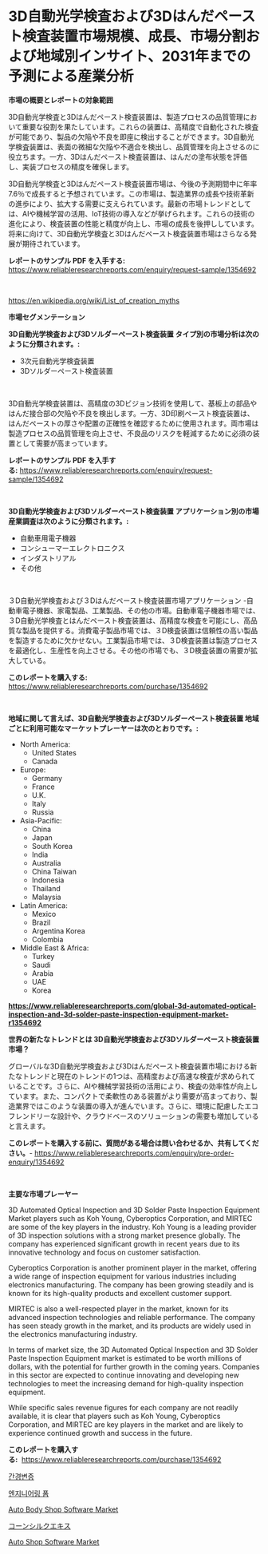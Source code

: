 <p><h1>3D自動光学検査および3Dはんだペースト検査装置市場規模、成長、市場分割および地域別インサイト、2031年までの予測による産業分析</h1></p><p><strong>市場の概要とレポートの対象範囲</strong></p>
<p><p>3D自動光学検査と3Dはんだペースト検査装置は、製造プロセスの品質管理において重要な役割を果たしています。これらの装置は、高精度で自動化された検査が可能であり、製品の欠陥や不良を即座に検出することができます。3D自動光学検査装置は、表面の微細な欠陥や不適合を検出し、品質管理を向上させるのに役立ちます。一方、3Dはんだペースト検査装置は、はんだの塗布状態を評価し、実装プロセスの精度を確保します。</p><p>3D自動光学検査と3Dはんだペースト検査装置市場は、今後の予測期間中に年率7.6％で成長すると予想されています。この市場は、製造業界の成長や技術革新の進歩により、拡大する需要に支えられています。最新の市場トレンドとしては、AIや機械学習の活用、IoT技術の導入などが挙げられます。これらの技術の進化により、検査装置の性能と精度が向上し、市場の成長を後押ししています。将来に向けて、3D自動光学検査と3Dはんだペースト検査装置市場はさらなる発展が期待されています。</p></p>
<p><strong>レポートのサンプル PDF を入手する:</strong> <a href="https://www.reliableresearchreports.com/enquiry/request-sample/1354692">https://www.reliableresearchreports.com/enquiry/request-sample/1354692</a></p>
<p>&nbsp;</p>
<p><a href="https://en.wikipedia.org/wiki/List_of_creation_myths">https://en.wikipedia.org/wiki/List_of_creation_myths</a></p>
<p><strong>市場セグメンテーション</strong></p>
<p><strong>3D自動光学検査および3Dソルダーペースト検査装置 タイプ別の市場分析は次のように分類されます。:</strong></p>
<p><ul><li>3次元自動光学検査装置</li><li>3Dソルダーペースト検査装置</li></ul></p>
<p>&nbsp;</p>
<p><p>3D自動光学検査装置は、高精度の3Dビジョン技術を使用して、基板上の部品やはんだ接合部の欠陥や不良を検出します。一方、3D印刷ペースト検査装置は、はんだペーストの厚さや配置の正確性を確認するために使用されます。両市場は製造プロセスの品質管理を向上させ、不良品のリスクを軽減するために必須の装置として需要が高まっています。</p></p>
<p><strong>レポートのサンプル PDF を入手する:</strong>&nbsp;<a href="https://www.reliableresearchreports.com/enquiry/request-sample/1354692">https://www.reliableresearchreports.com/enquiry/request-sample/1354692</a></p>
<p>&nbsp;</p>
<p><strong> 3D自動光学検査および3Dソルダーペースト検査装置 アプリケーション別の市場産業調査は次のように分類されます。:</strong></p>
<p><ul><li>自動車用電子機器</li><li>コンシューマーエレクトロニクス</li><li>インダストリアル</li><li>その他</li></ul></p>
<p>&nbsp;</p>
<p><p>３D自動光学検査および３Dはんだペースト検査装置市場アプリケーション -自動車電子機器、家電製品、工業製品、その他の市場。自動車電子機器市場では、３D自動光学検査とはんだペースト検査装置は、高精度な検査を可能にし、高品質な製品を提供する。消費電子製品市場では、３D検査装置は信頼性の高い製品を製造するために欠かせない。工業製品市場では、３D検査装置は製造プロセスを最適化し、生産性を向上させる。その他の市場でも、３D検査装置の需要が拡大している。</p></p>
<p><strong>このレポートを購入する:</strong>&nbsp; <a href="https://www.reliableresearchreports.com/purchase/1354692">https://www.reliableresearchreports.com/purchase/1354692</a></p>
<p>&nbsp;</p>
<p><strong>地域に関して言えば、3D自動光学検査および3Dソルダーペースト検査装置 地域ごとに利用可能なマーケットプレーヤーは次のとおりです。:</strong></p>
<p><ul>
    <li>
        North America:
        <ul>
            <li>United States</li>
            <li>Canada</li>
        </ul>
    </li>
    <li>
        Europe:
        <ul>
            <li>Germany</li>
            <li>France</li>
            <li>U.K.</li>
            <li>Italy</li>
            <li>Russia</li>
        </ul>
    </li>
    <li>
        Asia-Pacific:
        <ul>
            <li>China</li>
            <li>Japan</li>
            <li>South Korea</li>
            <li>India</li>
            <li>Australia</li>
            <li>China Taiwan</li>
            <li>Indonesia</li>
            <li>Thailand</li>
            <li>Malaysia</li>
        </ul>
    </li>
    <li>
        Latin America:
        <ul>
            <li>Mexico</li>
            <li>Brazil</li>
            <li>Argentina Korea</li>
            <li>Colombia</li>
        </ul>
    </li>
    <li>
        Middle East & Africa:
        <ul>
            <li>Turkey</li>
            <li>Saudi</li>
            <li>Arabia</li>
            <li>UAE</li>
            <li>Korea</li>
        </ul>
    </li>
    </ul></p>
<p><strong><a href="https://www.reliableresearchreports.com/global-3d-automated-optical-inspection-and-3d-solder-paste-inspection-equipment-market-r1354692">https://www.reliableresearchreports.com/global-3d-automated-optical-inspection-and-3d-solder-paste-inspection-equipment-market-r1354692</a></strong>&nbsp;</p>
<p><strong>世界の新たなトレンドとは 3D自動光学検査および3Dソルダーペースト検査装置 市場？</strong></p>
<p><p>グローバルな3D自動光学検査および3Dはんだペースト検査装置市場における新たなトレンドと現在のトレンドの1つは、高精度および高速な検査が求められていることです。さらに、AIや機械学習技術の活用により、検査の効率性が向上しています。また、コンパクトで柔軟性のある装置がより需要が高まっており、製造業界ではこのような装置の導入が進んでいます。さらに、環境に配慮したエコフレンドリーな設計や、クラウドベースのソリューションの需要も増加していると言えます。</p></p>
<p><strong>このレポートを購入する前に、質問がある場合は問い合わせるか、共有してください。</strong>- <a href="https://www.reliableresearchreports.com/enquiry/pre-order-enquiry/1354692">https://www.reliableresearchreports.com/enquiry/pre-order-enquiry/1354692</a></p>
<p>&nbsp;</p>
<p><strong>主要な市場プレーヤー</strong></p>
<p><p>3D Automated Optical Inspection and 3D Solder Paste Inspection Equipment Market players such as Koh Young, Cyberoptics Corporation, and MIRTEC are some of the key players in the industry. Koh Young is a leading provider of 3D inspection solutions with a strong market presence globally. The company has experienced significant growth in recent years due to its innovative technology and focus on customer satisfaction.</p><p>Cyberoptics Corporation is another prominent player in the market, offering a wide range of inspection equipment for various industries including electronics manufacturing. The company has been growing steadily and is known for its high-quality products and excellent customer support.</p><p>MIRTEC is also a well-respected player in the market, known for its advanced inspection technologies and reliable performance. The company has seen steady growth in the market, and its products are widely used in the electronics manufacturing industry.</p><p>In terms of market size, the 3D Automated Optical Inspection and 3D Solder Paste Inspection Equipment market is estimated to be worth millions of dollars, with the potential for further growth in the coming years. Companies in this sector are expected to continue innovating and developing new technologies to meet the increasing demand for high-quality inspection equipment.</p><p>While specific sales revenue figures for each company are not readily available, it is clear that players such as Koh Young, Cyberoptics Corporation, and MIRTEC are key players in the market and are likely to experience continued growth and success in the future.</p></p>
<p><strong>このレポートを購入する:</strong>&nbsp;&nbsp;<a href="https://www.reliableresearchreports.com/purchase/1354692">https://www.reliableresearchreports.com/purchase/1354692</a></p>
<p><p><a href="https://medium.com/@constantinvon/%EA%B0%84%EA%B2%BD%ED%99%94%EC%A6%9D-%EC%8B%9C%EC%9E%A5-2024%EB%85%84%EB%B6%80%ED%84%B0-2031%EB%85%84%EA%B9%8C%EC%A7%80%EC%9D%98-%EC%82%B0%EC%97%85-%ED%8A%B8%EB%A0%8C%EB%93%9C%EC%99%80-%EC%98%88%EC%B8%A1-dfc1c6adb9c8">간경변증</a></p><p><a href="https://medium.com/@jerrodhilll68/%EC%97%94%EC%A7%80%EB%8B%88%EC%96%B4%EB%A7%81-%ED%8F%BC-%EC%8B%9C%EC%9E%A5-%EC%A0%90%EC%9C%A0%EC%9C%A8-%ED%81%AC%EA%B8%B0-%ED%8A%B8%EB%A0%8C%EB%93%9C-%EC%82%B0%EC%97%85-%EB%B6%84%EC%84%9D-%EB%B3%B4%EA%B3%A0%EC%84%9C-%EC%A0%81%EC%9A%A9%EB%B3%84-%ED%95%AD%EA%B3%B5-%EC%9A%B0%EC%A3%BC%ED%95%AD%EA%B3%B5-%EC%9D%98%EB%A3%8C-%EB%B3%B4%EA%B1%B4-%EA%B5%90%ED%86%B5-%EC%A0%9C%EC%A1%B0-%EA%B1%B4%EC%B6%95-%EC%9C%A0%ED%98%95%EB%B3%84-%EC%9C%A0%EC%97%B0%ED%95%9C-%EB%8B%A8%EB%8B%A8%ED%95%9C-%EC%8A%A4%ED%94%84%EB%A0%88%EC%9D%B4-%EB%B0%8F-%EC%98%88%EC%B8%A1-6d7935850f8b">엔지니어링 폼</a></p><p><a href="https://github.com/globismark/Market-Research-Report-List-4/blob/main/auto-body-shop-software-market.md">Auto Body Shop Software Market</a></p><p><a href="https://medium.com/@addyserr7687/%E3%83%88%E3%82%A6%E3%83%A2%E3%83%AD%E3%82%B3%E3%82%B7%E7%B5%B9%E3%82%A8%E3%82%AD%E3%82%B9%E3%81%AE%E5%B8%82%E5%A0%B4%E5%8B%95%E5%90%91%E3%82%92%E6%8E%A2%E3%82%8B-%E3%82%B0%E3%83%AD%E3%83%BC%E3%83%90%E3%83%AB%E3%83%88%E3%83%AC%E3%83%B3%E3%83%89%E3%81%A8%E5%B0%86%E6%9D%A5%E3%81%AE%E6%88%90%E9%95%B7%E8%A6%8B%E9%80%9A%E3%81%97-2024%E5%B9%B4-2031%E5%B9%B4-165%E3%83%9A%E3%83%BC%E3%82%B8%E3%81%A7%E7%B6%B2%E7%BE%85-0518eb7c2a27">コーンシルクエキス</a></p><p><a href="https://github.com/prosalinda88/Market-Research-Report-List-5/blob/main/auto-shop-software-market.md">Auto Shop Software Market</a></p></p>